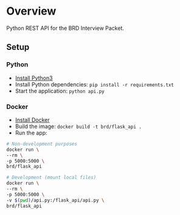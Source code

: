 # Overview
Python REST API for the BRD Interview Packet.

## Setup

### Python

 - [Install Python3](https://www.python.org/downloads/) 
 - Install Python dependencies:
    `pip install -r requirements.txt`
 - Start the application:
    `python api.py`

### Docker
 - [Install Docker](https://docs.docker.com/engine/installation/)
 - Build the image:
    `docker build -t brd/flask_api .`
 - Run the app:
```bash
# Non-development purposes
docker run \
--rm \
-p 5000:5000 \
brd/flask_api

# Development (mount local files)
docker run \
--rm \
-p 5000:5000 \
-v $(pwd)/api.py:/flask_api/api.py \
brd/flask_api
```

